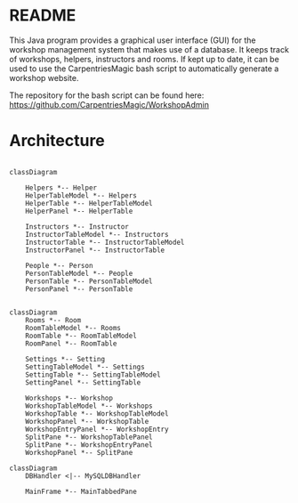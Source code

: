 # README

This Java program provides a graphical user interface (GUI) for the workshop
management system that makes use of a database. It keeps track of workshops,
helpers, instructors and rooms. If kept up to date, it can be used to use
the CarpentriesMagic bash script to automatically generate a workshop website.

The repository for the bash script can be found here: https://github.com/CarpentriesMagic/WorkshopAdmin

# Architecture

```mermaid

classDiagram

    Helpers *-- Helper
    HelperTableModel *-- Helpers
    HelperTable *-- HelperTableModel
    HelperPanel *-- HelperTable

    Instructors *-- Instructor
    InstructorTableModel *-- Instructors
    InstructorTable *-- InstructorTableModel
    InstructorPanel *-- InstructorTable

    People *-- Person
    PersonTableModel *-- People
    PersonTable *-- PersonTableModel
    PersonPanel *-- PersonTable

```

```mermaid

classDiagram
    Rooms *-- Room
    RoomTableModel *-- Rooms
    RoomTable *-- RoomTableModel
    RoomPanel *-- RoomTable
    
    Settings *-- Setting
    SettingTableModel *-- Settings
    SettingTable *-- SettingTableModel
    SettingPanel *-- SettingTable

    Workshops *-- Workshop
    WorkshopTableModel *-- Workshops
    WorkshopTable *-- WorkshopTableModel
    WorkshopPanel *-- WorkshopTable
    WorkshopEntryPanel *-- WorkshopEntry
    SplitPane *-- WorkshopTablePanel
    SplitPane *-- WorkshopEntryPanel
    WorkshopPanel *-- SplitPane
```
```mermaid
classDiagram
    DBHandler <|-- MySQLDBHandler
    
    MainFrame *-- MainTabbedPane
```